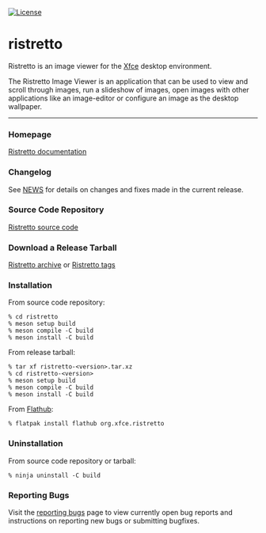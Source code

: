 [![License](https://img.shields.io/badge/License-GPL%20v2-blue.svg)](https://gitlab.xfce.org/apps/ristretto/-/blob/master/COPYING)

# ristretto

Ristretto is an image viewer for the [Xfce](https://www.xfce.org/) desktop environment.

The Ristretto Image Viewer is an application that can be used to view
and scroll through images, run a slideshow of images, open images with
other applications like an image-editor or configure an image as the
desktop wallpaper.

----

### Homepage

[Ristretto documentation](https://docs.xfce.org/apps/ristretto/start)

### Changelog

See [NEWS](https://gitlab.xfce.org/apps/ristretto/-/blob/master/NEWS) for details on changes and fixes made in the current release.

### Source Code Repository

[Ristretto source code](https://gitlab.xfce.org/apps/ristretto)

### Download a Release Tarball

[Ristretto archive](https://archive.xfce.org/src/apps/ristretto)
    or
[Ristretto tags](https://gitlab.xfce.org/apps/ristretto/-/tags)

### Installation

From source code repository:

    % cd ristretto
    % meson setup build
    % meson compile -C build
    % meson install -C build

From release tarball:

    % tar xf ristretto-<version>.tar.xz
    % cd ristretto-<version>
    % meson setup build
    % meson compile -C build
    % meson install -C build

From [Flathub](https://flathub.org/apps/details/org.xfce.ristretto):

    % flatpak install flathub org.xfce.ristretto

### Uninstallation

From source code repository or tarball:

    % ninja uninstall -C build

### Reporting Bugs

Visit the [reporting bugs](https://docs.xfce.org/apps/ristretto/bugs) page to view currently open bug reports and instructions on reporting new bugs or submitting bugfixes.

